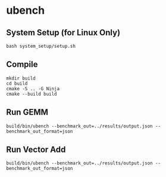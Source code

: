# ubench

## System Setup (for Linux Only)

```
bash system_setup/setup.sh
```

## Compile



```
mkdir build
cd build
cmake -S .. -G Ninja
cmake --build build
```

## Run GEMM

```
build/bin/ubench --benchmark_out=../results/output.json --benchmark_out_format=json
```
## Run Vector Add

```
build/bin/ubench --benchmark_out=../results/output.json --benchmark_out_format=json
```
